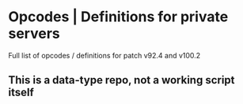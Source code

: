 # Opcodes | Definitions for private servers
Full list of opcodes / definitions for patch v92.4 and v100.2

## This is a data-type repo, not a working script itself
